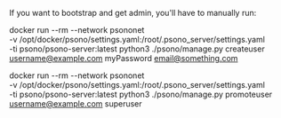 If you want to bootstrap and get admin, you'll have to manually run:

docker run --rm --network psononet \
  -v /opt/docker/psono/settings.yaml:/root/.psono_server/settings.yaml \
  -ti psono/psono-server:latest python3 ./psono/manage.py createuser username@example.com myPassword email@something.com

docker run --rm --network psononet \
  -v /opt/docker/psono/settings.yaml:/root/.psono_server/settings.yaml \
  -ti psono/psono-server:latest python3 ./psono/manage.py promoteuser username@example.com superuser
